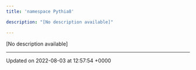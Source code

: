 ```yaml
---
title: 'namespace Pythia8'

description: "[No description available]"

---
```







[No description available]






-------------------------------

Updated on 2022-08-03 at 12:57:54 +0000